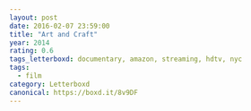 ```yaml
---
layout: post 
date: 2016-02-07 23:59:00
title: "Art and Craft"
year: 2014
rating: 0.6
tags_letterboxd: documentary, amazon, streaming, hdtv, nyc
tags:
  - film
category: Letterboxd
canonical: https://boxd.it/8v9DF
---
```

